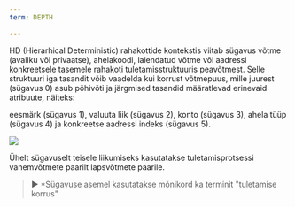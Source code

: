 ```yaml
---
term: DEPTH

---
```

HD (Hierarhical Deterministic) rahakottide kontekstis viitab sügavus võtme (avaliku või privaatse), ahelakoodi, laiendatud võtme või aadressi konkreetsele tasemele rahakoti tuletamisstruktuuris peavõtmest. Selle struktuuri iga tasandit võib vaadelda kui korrust võtmepuus, mille juurest (sügavus 0) asub põhivõti ja järgmised tasandid määratlevad erinevaid atribuute, näiteks:

eesmärk (sügavus 1), valuuta liik (sügavus 2), konto (sügavus 3), ahela tüüp (sügavus 4) ja konkreetse aadressi indeks (sügavus 5).

![](../../dictionnaire/assets/18.webp)

Ühelt sügavuselt teisele liikumiseks kasutatakse tuletamisprotsessi vanemvõtmete paarilt lapsvõtmete paarile.

> ► *Sügavuse asemel kasutatakse mõnikord ka terminit "tuletamise korrus"